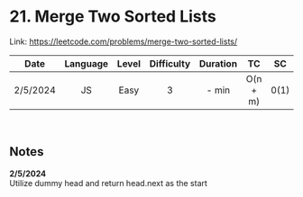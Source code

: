# 21. Merge Two Sorted Lists

Link: https://leetcode.com/problems/merge-two-sorted-lists/

|   Date   | Language | Level | Difficulty | Duration |    TC    |  SC  |
| :------: | :------: | :---: | :--------: | :------: | :------: | :--: |
| 2/5/2024 |    JS    | Easy  |     3      |  - min   | O(n + m) | 0(1) |

<br>

## Notes

**2/5/2024** <br/>
Utilize dummy head and return head.next as the start
